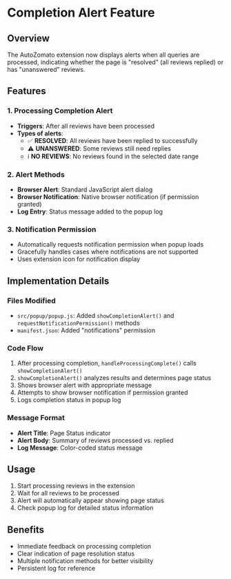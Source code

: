 # Completion Alert Feature

## Overview
The AutoZomato extension now displays alerts when all queries are processed, indicating whether the page is "resolved" (all reviews replied) or has "unanswered" reviews.

## Features

### 1. Processing Completion Alert
- **Triggers**: After all reviews have been processed
- **Types of alerts**:
  - ✅ **RESOLVED**: All reviews have been replied to successfully
  - ⚠️ **UNANSWERED**: Some reviews still need replies
  - ℹ️ **NO REVIEWS**: No reviews found in the selected date range

### 2. Alert Methods
- **Browser Alert**: Standard JavaScript alert dialog
- **Browser Notification**: Native browser notification (if permission granted)
- **Log Entry**: Status message added to the popup log

### 3. Notification Permission
- Automatically requests notification permission when popup loads
- Gracefully handles cases where notifications are not supported
- Uses extension icon for notification display

## Implementation Details

### Files Modified
- `src/popup/popup.js`: Added `showCompletionAlert()` and `requestNotificationPermission()` methods
- `manifest.json`: Added "notifications" permission

### Code Flow
1. After processing completion, `handleProcessingComplete()` calls `showCompletionAlert()`
2. `showCompletionAlert()` analyzes results and determines page status
3. Shows browser alert with appropriate message
4. Attempts to show browser notification if permission granted
5. Logs completion status in popup log

### Message Format
- **Alert Title**: Page Status indicator
- **Alert Body**: Summary of reviews processed vs. replied
- **Log Message**: Color-coded status message

## Usage
1. Start processing reviews in the extension
2. Wait for all reviews to be processed
3. Alert will automatically appear showing page status
4. Check popup log for detailed status information

## Benefits
- Immediate feedback on processing completion
- Clear indication of page resolution status
- Multiple notification methods for better visibility
- Persistent log for reference
